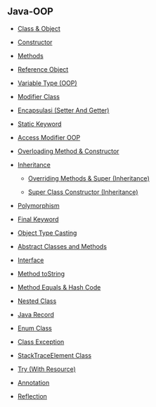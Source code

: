 ## Java-OOP

- [Class & Object](https://github.com/suardi26/Java-OOP/tree/main/Class%20%26%20Object/src/com/practice)

- [Constructor](https://github.com/suardi26/Java-OOP/tree/main/Constructor/src/com/practice)

- [Methods](https://github.com/suardi26/Java-OOP/tree/main/Methods/src/com/practice)

- [Reference Object](https://github.com/suardi26/Java-OOP/tree/main/Reference%20Object/src/com/practice)

- [Variable Type (OOP)](https://github.com/suardi26/Java-OOP/tree/main/Variable%20Type%20(OOP)/src/com/practice)

- [Modifier Class](https://github.com/suardi26/Java-OOP/tree/main/Modifier%20Class/src/com)

- [Encapsulasi (Setter And Getter)](https://github.com/suardi26/Java-OOP/tree/main/Encapsulasi%20(Setter%20And%20Getter)/src/com/practice)

- [Static Keyword](https://github.com/suardi26/Java-OOP/tree/main/Static%20Keyword/src/com/practice)

- [Access Modifier OOP](https://github.com/suardi26/Java-OOP/tree/main/Access%20Modifier%20OOP/src/com/practice)

- [Overloading Method & Constructor](https://github.com/suardi26/Java-OOP/tree/main/Overloading%20Method%20%26%20Constructor/src/com/practice)

- [Inheritance](https://github.com/suardi26/Java-OOP/tree/main/Inheritance/src/com/practice)

  - [Overriding Methods & Super (Inheritance)](https://github.com/suardi26/Java-OOP/tree/main/Overriding%20Methods%20%26%20Super%20(Inheritance)/src/com/practice)

  - [Super Class Constructor (Inheritance)](https://github.com/suardi26/Java-OOP/tree/main/Super%20Class%20Constructor%20(Inheritance)/src/com/practice)

- [Polymorphism](https://github.com/suardi26/Java-OOP/tree/main/Polymorphism/src/com/practice)

- [Final Keyword](https://github.com/suardi26/Java-OOP/tree/main/Final%20Keyword/src/com/practice)

- [Object Type Casting](https://github.com/suardi26/Java-OOP/tree/main/Object%20Type%20Casting/src/com/practice)

- [Abstract Classes and Methods](https://github.com/suardi26/Java-OOP/tree/main/Abstract%20Classes%20and%20Methods/src/com)

- [Interface](https://github.com/suardi26/Java-OOP/tree/main/Interface/src/com/practice)

- [Method toString](https://github.com/suardi26/Java-OOP/tree/main/Method%20ToString/src/com)

- [Method Equals & Hash Code](https://github.com/suardi26/Java-OOP/tree/main/Method%20Equals%20%26%20Hash%20Code/src/com/practice)

- [Nested Class](https://github.com/suardi26/Java-OOP/tree/main/Nested%20Class/src/com/practice)

- [Java Record](https://github.com/suardi26/Java-OOP/tree/main/Java%20Record/src/com/practice)

- [Enum Class](https://github.com/suardi26/Java-OOP/tree/main/Enum%20Class/src/com/practice)

- [Class Exception](https://github.com/suardi26/Java-OOP/tree/main/Class%20Exception/src/com/practice)

- [StackTraceElement Class](https://github.com/suardi26/Java-OOP/tree/main/StackTraceElement%20Class/src/com/practice)

- [Try (With Resource)](https://github.com/suardi26/Java-OOP/tree/main/Try%20(With%20Resource)/src/com/practice)

- [Annotation](https://github.com/suardi26/Java-OOP/tree/main/Annotation/src/com/practice)

- [Reflection](https://github.com/suardi26/Java-OOP/tree/main/Reflection/src/com/practice)


